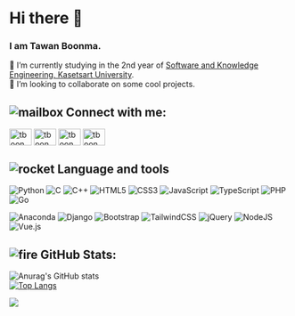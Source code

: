 # Hi there 👋
### I am Tawan Boonma.    
🌱 I’m currently studying in the 2nd year of [Software and Knowledge Engineering, Kasetsart University](http://iup.eng.ku.ac.th/index.php/en/study-programs/software-and-knowledge-engineering.html).    
💞️ I’m looking to collaborate on some cool projects.

## ![mailbox](https://user-images.githubusercontent.com/63687258/148563709-7484918e-9a83-436f-820d-c6cea63be1e1.gif) Connect with me:

<p align="left">
<a href="https://linkedin.com/in/tboonma" target="blank"><img align="center" src="https://raw.githubusercontent.com/rahuldkjain/github-profile-readme-generator/master/src/images/icons/Social/linked-in-alt.svg" alt="tboonma" height="30" width="40" /></a>
<a href="https://fb.com/tboonmaeiei" target="blank"><img align="center" src="https://raw.githubusercontent.com/rahuldkjain/github-profile-readme-generator/master/src/images/icons/Social/facebook.svg" alt="tboonmaeiei" height="30" width="40" /></a>
<a href="https://instagram.com/tboonma_" target="blank"><img align="center" src="https://raw.githubusercontent.com/rahuldkjain/github-profile-readme-generator/master/src/images/icons/Social/instagram.svg" alt="tboonma_" height="30" width="40" /></a>
<a href="https://twitter.com/tboonmaeiei" target="blank"><img align="center" src="https://raw.githubusercontent.com/rahuldkjain/github-profile-readme-generator/master/src/images/icons/Social/twitter.svg" alt="tboonmaeiei" height="30" width="40" /></a>
</p>

## ![rocket](https://user-images.githubusercontent.com/63687258/147871609-09926a9a-806f-4c86-8b7f-cb05d1df4bd4.gif) Language and tools

![Python](https://img.shields.io/badge/python-3670A0?style=for-the-badge&logo=python&logoColor=ffdd54)
![C](https://img.shields.io/badge/c-%2300599C.svg?style=for-the-badge&logo=c&logoColor=white)
![C++](https://img.shields.io/badge/c++-%2300599C.svg?style=for-the-badge&logo=c%2B%2B&logoColor=white)
![HTML5](https://img.shields.io/badge/html5-%23E34F26.svg?style=for-the-badge&logo=html5&logoColor=white)
![CSS3](https://img.shields.io/badge/css3-%231572B6.svg?style=for-the-badge&logo=css3&logoColor=white)
![JavaScript](https://img.shields.io/badge/javascript-%23323330.svg?style=for-the-badge&logo=javascript&logoColor=%23F7DF1E)
![TypeScript](https://img.shields.io/badge/typescript-%23007ACC.svg?style=for-the-badge&logo=typescript&logoColor=white)
![PHP](https://img.shields.io/badge/php-%23777BB4.svg?style=for-the-badge&logo=php&logoColor=white)
![Go](https://img.shields.io/badge/go-%2300ADD8.svg?style=for-the-badge&logo=go&logoColor=white)

![Anaconda](https://img.shields.io/badge/Anaconda-%2344A833.svg?style=for-the-badge&logo=anaconda&logoColor=white)
![Django](https://img.shields.io/badge/django-%23092E20.svg?style=for-the-badge&logo=django&logoColor=white)
![Bootstrap](https://img.shields.io/badge/bootstrap-%23563D7C.svg?style=for-the-badge&logo=bootstrap&logoColor=white)
![TailwindCSS](https://img.shields.io/badge/tailwindcss-%2338B2AC.svg?style=for-the-badge&logo=tailwind-css&logoColor=white)
![jQuery](https://img.shields.io/badge/jquery-%230769AD.svg?style=for-the-badge&logo=jquery&logoColor=white)
![NodeJS](https://img.shields.io/badge/node.js-6DA55F?style=for-the-badge&logo=node.js&logoColor=white)
![Vue.js](https://img.shields.io/badge/vuejs-%2335495e.svg?style=for-the-badge&logo=vuedotjs&logoColor=%234FC08D)

## ![fire](https://user-images.githubusercontent.com/63687258/147871849-d47ddd17-bd94-4e65-a92f-59949317d942.gif) GitHub Stats:

![Anurag's GitHub stats](https://github-readme-stats.vercel.app/api?username=tboonma&show_icons=true&theme=algolia&hide=stars&count_private=true)    
[![Top Langs](https://github-readme-stats.vercel.app/api/top-langs/?username=tboonma&layout=compact&count_private=true&hide=less,css,scss,c,html)](https://github.com/anuraghazra/github-readme-stats)

![](https://komarev.com/ghpvc/?username=tboonma&style=flat-square)

[linkedin]: https://www.linkedin.com/in/tboonma/
[instagram]: https://www.instagram.com/tboonma_/
[facebook]: https://www.facebook.com/tboonmaeiei
[github]: https://github.com/tboonma
